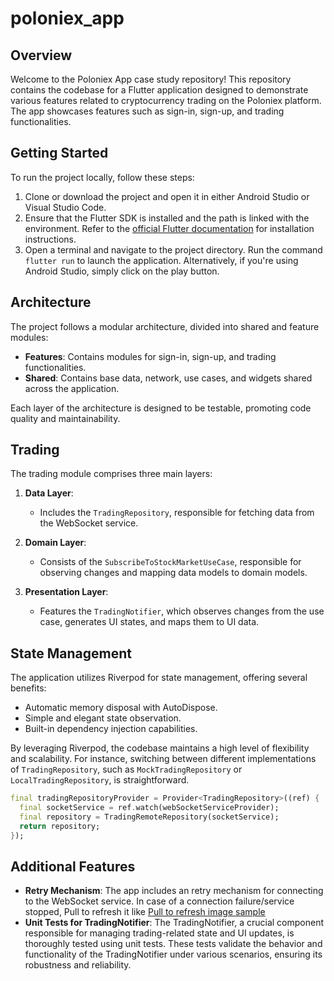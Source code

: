 # poloniex_app

## Overview

Welcome to the Poloniex App case study repository! This repository contains the codebase for a Flutter application designed to demonstrate various features related to cryptocurrency trading on the Poloniex platform. The app showcases features such as sign-in, sign-up, and trading functionalities.

## Getting Started

To run the project locally, follow these steps:

1. Clone or download the project and open it in either Android Studio or Visual Studio Code.
2. Ensure that the Flutter SDK is installed and the path is linked with the environment. Refer to the [official Flutter documentation](https://docs.flutter.dev/get-started/install) for installation instructions.
3. Open a terminal and navigate to the project directory. Run the command `flutter run` to launch the application. Alternatively, if you're using Android Studio, simply click on the play button.

## Architecture

The project follows a modular architecture, divided into shared and feature modules:

- **Features**: Contains modules for sign-in, sign-up, and trading functionalities.
- **Shared**: Contains base data, network, use cases, and widgets shared across the application.

Each layer of the architecture is designed to be testable, promoting code quality and maintainability.

## Trading

The trading module comprises three main layers:

1. **Data Layer**:
   - Includes the `TradingRepository`, responsible for fetching data from the WebSocket service.

2. **Domain Layer**:
   - Consists of the `SubscribeToStockMarketUseCase`, responsible for observing changes and mapping data models to domain models.

3. **Presentation Layer**:
   - Features the `TradingNotifier`, which observes changes from the use case, generates UI states, and maps them to UI data.

## State Management

The application utilizes Riverpod for state management, offering several benefits:

- Automatic memory disposal with AutoDispose.
- Simple and elegant state observation.
- Built-in dependency injection capabilities.

By leveraging Riverpod, the codebase maintains a high level of flexibility and scalability. For instance, switching between different implementations of `TradingRepository`, such as `MockTradingRepository` or `LocalTradingRepository`, is straightforward.

```dart
final tradingRepositoryProvider = Provider<TradingRepository>((ref) {
  final socketService = ref.watch(webSocketServiceProvider);
  final repository = TradingRemoteRepository(socketService);
  return repository;
});
```
## Additional Features

- **Retry Mechanism**: The app includes an  retry mechanism for connecting to the WebSocket service. In case of a connection failure/service stopped, Pull to refresh it like [ Pull to refresh image sample](https://i.stack.imgur.com/tlx4d.gif) 
- **Unit Tests for TradingNotifier**: The TradingNotifier, a crucial component responsible for managing trading-related state and UI updates, is thoroughly tested using unit tests. These tests validate the behavior and functionality of the TradingNotifier under various scenarios, ensuring its robustness and reliability.
